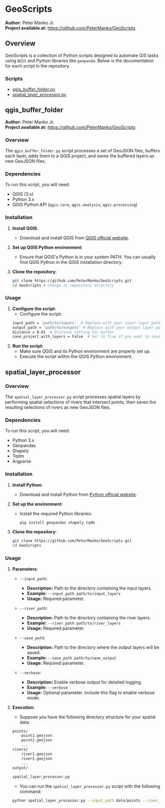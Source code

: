 # GeoScripts

**Author:** Peter Manko Jr.  
**Project available at:** https://github.com/PeterManko/GeoScripts

## Overview

GeoScripts is a collection of Python scripts designed to automate GIS tasks using `QGIS` and Python libraries like `geopanda`. Below is the documentation for each script in the repository.

### Scripts

- [qgis_buffer_folder.py](#qgis_buffer_folder)
- [spatial_layer_processor.py](#spatial_layer_processor)

## qgis_buffer_folder

**Author:** Peter Manko Jr.  
**Project available at:** https://github.com/PeterManko/GeoScripts

### Overview

The `qgis_buffer_folder.py` script processes a set of GeoJSON files, buffers each layer, adds them to a QGIS project, and saves the buffered layers as new GeoJSON files.

### Dependencies

To run this script, you will need:

- QGIS (3.x)
- Python 3.x
- QGIS Python API (`qgis.core`, `qgis.analysis`, `qgis.processing`)

### Installation

1. **Install QGIS**:
   - Download and install QGIS from [QGIS official website](https://qgis.org/).

2. **Set up QGIS Python environment**:
   - Ensure that QGIS's Python is in your system PATH. You can usually find QGIS Python in the QGIS installation directory.

3. **Clone the repository**:
   ```bash
   git clone https://github.com/PeterManko/GeoScripts.git
   cd GeoScripts # change to repository directory
   ```
### Usage

1. **Configure the script**:
    - Configure the script:
    ```bash
    input_path = 'path/to/inputs'  # Replace with your input layer path directory
    output_path = 'path/to/outputs' # Replace with your output layer path directory
    distance = 0.01  # Distance setting for buffer
    save_project_with_layers = False  # Set to True if you want to save each layer as a QGIS project
    ```
2. **Run the script:**
    - Make sure QGIS and its Python environment are properly set up.
    - Execute the script within the QGIS Python environment.

## spatial_layer_processor

### Overview

The `spatial_layer_processor.py` script processes spatial layers by performing spatial selections of rivers that intersect points, then saves the resulting selections of rivers as new GeoJSON files. 

### Dependencies

To run this script, you will need:

- Python 3.x
- Geopandas
- Shapely
- Tqdm
- Argparse

### Installation

1. **Install Python**:
   - Download and install Python from [Python official website](https://www.python.org/).

2. **Set up the environment**:
   - Install the required Python libraries:
     ```bash
     pip install geopandas shapely tqdm
     ```

3. **Clone the repository**:
   ```bash
   git clone https://github.com/PeterManko/GeoScripts.git
   cd GeoScripts
### Usage

1. **Parameters**:
    - `--input_path`:
        - **Description:** Path to the directory containing the input layers.
        - **Example:** `--input_path path/to/input_layers`
        - **Usage:** Required parameter.

    - `--river_path`:
        - **Description:** Path to the directory containing the river layers.
        - **Example:** `--river_path path/to/river_layers`
        - **Usage:** Required parameter.

    - `--save_path`:
        - **Description:** Path to the directory where the output layers will be saved.
        - **Example:** `--save_path path/to/save_output`
        - **Usage:** Required parameter.

    - `--verbose`:
        - **Description:** Enable verbose output for detailed logging.
        - **Example:** `--verbose`
        - **Usage:** Optional parameter. Include this flag to enable verbose mode.

2. **Execution**:
    - Suppose you have the following directory structure for your spatial data:
    ```bash
    points/
        point1.geojson
        point2.geojson
        ...
    rivers/
        river1.geojson
        river2.geojson
        ...
    output/
        
    spatial_layer_processor.py
    ```
    - You can run the `spatial_layer_processor.py` script with the following command:

    ```bash
    python spatial_layer_processor.py --input_path data/points --river_path data/rivers --save_path data/output
    ```

